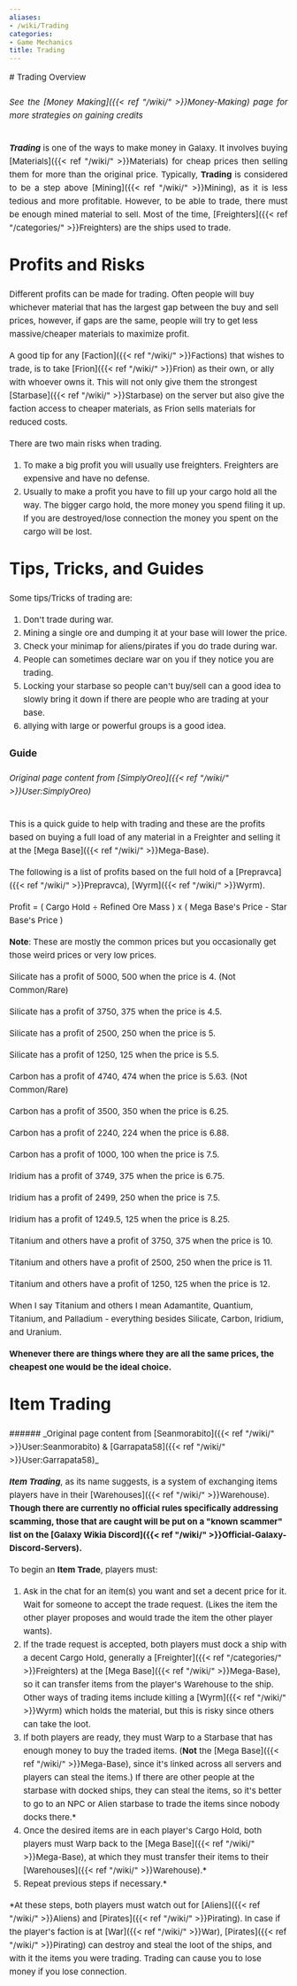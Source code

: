 ```yaml
---
aliases:
- /wiki/Trading
categories:
- Game Mechanics
title: Trading
---
```


<div class="cardcontainer" style="font-size: 15px; line-height: 24px;" align="justify">
# Trading Overview

###### _See the [Money Making]({{< ref "/wiki/" >}}Money-Making) page for more strategies on gaining credits_

**_Trading_** is one of the ways to make money in Galaxy. It involves buying [Materials]({{< ref "/wiki/" >}}Materials) for cheap prices then selling them for more than the original price. Typically, **Trading** is considered to be a step above [Mining]({{< ref "/wiki/" >}}Mining), as it is less tedious and more profitable. However, to be able to trade, there must be enough mined material to sell. Most of the time, [Freighters]({{< ref "/categories/" >}}Freighters) are the ships used to trade.

<div class="TDiv shadowhover">
<h1 class="mw-customtoggle-ProfitsRisks shipclass">

Profits and Risks

</h1>
<div class="mw-collapsible mw-collapsed content" id="mw-customcollapsible-ProfitsRisks" align="left">

Different profits can be made for trading. Often people will buy whichever material that has the largest gap between the buy and sell prices, however, if gaps are the same, people will try to get less massive/cheaper materials to maximize profit.

A good tip for any [Faction]({{< ref "/wiki/" >}}Factions) that wishes to trade, is to take [Frion]({{< ref "/wiki/" >}}Frion) as their own, or ally with whoever owns it. This will not only give them the strongest [Starbase]({{< ref "/wiki/" >}}Starbase) on the server but also give the faction access to cheaper materials, as Frion sells materials for reduced costs.

There are two main risks when trading.

1.  To make a big profit you will usually use freighters. Freighters are expensive and have no defense.
2.  Usually to make a profit you have to fill up your cargo hold all the way. The bigger cargo hold, the more money you spend filing it up. If you are destroyed/lose connection the money you spent on the cargo will be lost.

</div>
</div>
<div class="TDiv shadowhover">
<h1 class="mw-customtoggle-TipsTricks shipclass">

Tips, Tricks, and Guides

</h1>
<div class="mw-collapsible mw-collapsed content" id="mw-customcollapsible-TipsTricks" align="left">

Some tips/Tricks of trading are:

1.  Don't trade during war.
2.  Mining a single ore and dumping it at your base will lower the price.
3.  Check your minimap for aliens/pirates if you do trade during war.
4.  People can sometimes declare war on you if they notice you are trading.
5.  Locking your starbase so people can't buy/sell can a good idea to slowly bring it down if there are people who are trading at your base.
6.  allying with large or powerful groups is a good idea.

### **Guide**

###### _Original page content from [SimplyOreo]({{< ref "/wiki/" >}}User:SimplyOreo)_

This is a quick guide to help with trading and these are the profits based on buying a full load of any material in a Freighter and selling it at the [Mega Base]({{< ref "/wiki/" >}}Mega-Base).

The following is a list of profits based on the full hold of a [Prepravca]({{< ref "/wiki/" >}}Prepravca), [Wyrm]({{< ref "/wiki/" >}}Wyrm).

Profit = ( Cargo Hold ÷ Refined Ore Mass ) x ( Mega Base's Price - Star Base's Price )

**Note**: These are mostly the common prices but you occasionally get those weird prices or very low prices.

Silicate has a profit of 5000, 500 when the price is 4. (Not Common/Rare)

Silicate has a profit of 3750, 375 when the price is 4.5.

Silicate has a profit of 2500, 250 when the price is 5.

Silicate has a profit of 1250, 125 when the price is 5.5.

Carbon has a profit of 4740, 474 when the price is 5.63. (Not Common/Rare)

Carbon has a profit of 3500, 350 when the price is 6.25.

Carbon has a profit of 2240, 224 when the price is 6.88.

Carbon has a profit of 1000, 100 when the price is 7.5.

Iridium has a profit of 3749, 375 when the price is 6.75.

Iridium has a profit of 2499, 250 when the price is 7.5.

Iridium has a profit of 1249.5, 125 when the price is 8.25.

Titanium and others have a profit of 3750, 375 when the price is 10.

Titanium and others have a profit of 2500, 250 when the price is 11.

Titanium and others have a profit of 1250, 125 when the price is 12.

When I say Titanium and others I mean Adamantite, Quantium, Titanium, and Palladium - everything besides Silicate, Carbon, Iridium, and Uranium.

**Whenever there are things where they are all the same prices, the cheapest one would be the ideal choice.**

</div>
</div>
<div class="TDiv shadowhover">
<h1 class="mw-customtoggle-Tips shipclass">

Item Trading

</h1>
<div class="mw-collapsible mw-collapsed content" id="mw-customcollapsible-Tips" align="left">
###### _Original page content from [Seanmorabito]({{< ref "/wiki/" >}}User:Seanmorabito) & [Garrapata58]({{< ref "/wiki/" >}}User:Garrapata58)_

**_Item Trading_**, as its name suggests, is a system of exchanging items players have in their [Warehouses]({{< ref "/wiki/" >}}Warehouse). **Though there are currently no official rules specifically addressing scamming, those that are caught will be put on a "known scammer" list on the [Galaxy Wikia Discord]({{< ref "/wiki/" >}}Official-Galaxy-Discord-Servers).**

To begin an **Item Trade**, players must:

1.  Ask in the chat for an item(s) you want and set a decent price for it. Wait for someone to accept the trade request. (Likes the item the other player proposes and would trade the item the other player wants).
2.  If the trade request is accepted, both players must dock a ship with a decent Cargo Hold, generally a [Freighter]({{< ref "/categories/" >}}Freighters) at the [Mega Base]({{< ref "/wiki/" >}}Mega-Base), so it can transfer items from the player's Warehouse to the ship. Other ways of trading items include killing a [Wyrm]({{< ref "/wiki/" >}}Wyrm) which holds the material, but this is risky since others can take the loot.
3.  If both players are ready, they must Warp to a Starbase that has enough money to buy the traded items. (**Not** the [Mega Base]({{< ref "/wiki/" >}}Mega-Base), since it's linked across all servers and players can steal the items.) If there are other people at the starbase with docked ships, they can steal the items, so it's better to go to an NPC or Alien starbase to trade the items since nobody docks there.*
4.  Once the desired items are in each player's Cargo Hold, both players must Warp back to the [Mega Base]({{< ref "/wiki/" >}}Mega-Base), at which they must transfer their items to their [Warehouses]({{< ref "/wiki/" >}}Warehouse).*
5.  Repeat previous steps if necessary.*

*At these steps, both players must watch out for [Aliens]({{< ref "/wiki/" >}}Aliens) and [Pirates]({{< ref "/wiki/" >}}Pirating). In case if the player's faction is at [War]({{< ref "/wiki/" >}}War), [Pirates]({{< ref "/wiki/" >}}Pirating) can destroy and steal the loot of the ships, and with it the items you were trading. Trading can cause you to lose money if you lose connection.

</div>
</div>
</div>